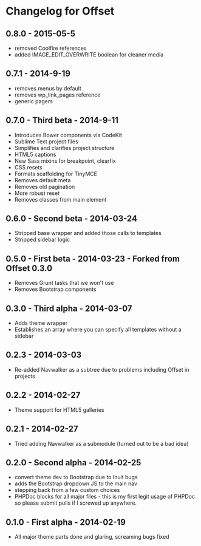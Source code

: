 # Changelog for Offset

## 0.8.0 - 2015-05-5
- removed Coolfire references
- added IMAGE_EDIT_OVERWRITE boolean for cleaner media

## 0.7.1 - 2014-9-19
- removes menus by default
- removes wp_link_pages reference
- generic pagers

## 0.7.0 - Third beta - 2014-9-11

- Introduces Bower components via CodeKit
- Sublime Text project files
- Simplifies and clarifies project structure
- HTML5 captions
- New Sass mixins for breakpoint, clearfix
- CSS resets
- Formats scaffolding for TinyMCE
- Removes default meta
- Removes old pagination
- More robust reset
- Removes classes from main element

## 0.6.0 - Second beta - 2014-03-24

- Stripped base wrapper and added those calls to templates
- Stripped sidebar logic

## 0.5.0 - First beta - 2014-03-23 - Forked from Offset 0.3.0

- Removes Grunt tasks that we won't use
- Removes Bootstrap components

## 0.3.0 - Third alpha - 2014-03-07

- Adds theme wrapper
- Establishes an array where you can specify all templates without a sidebar

## 0.2.3 - 2014-03-03

- Re-added Navwalker as a subtree due to problems including Offset in projects

## 0.2.2 - 2014-02-27

- Theme support for HTML5 galleries

## 0.2.1 - 2014-02-27

- Tried adding Navwalker as a submodule (turned out to be a bad idea)

## 0.2.0 - Second alpha - 2014-02-25

- convert theme dev to Bootstrap due to Inuit bugs
- adds the Bootstrap dropdown JS to the main nav
- stepping back from a few custom choices
- PHPDoc blocks for all major files - this is my first legit usage of PHPDoc so please submit pulls if I screwed up anywhere.

## 0.1.0 - First alpha - 2014-02-19

- All major theme parts done and glaring, screaming bugs fixed
